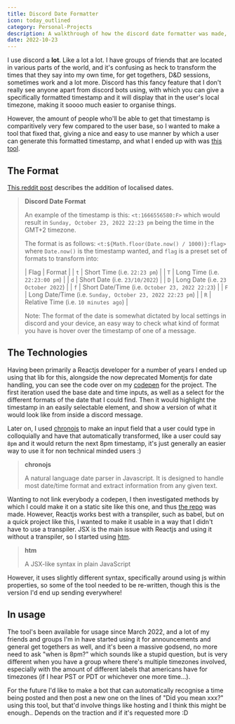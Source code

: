 ```yaml
---
title: Discord Date Formatter
icon: today_outlined
category: Personal-Projects
description: A walkthrough of how the discord date formatter was made, a tool that gives an easy to use interface to send localised datetimes in discord.
date: 2022-10-23
---
```


I use discord a **lot**. Like a lot a lot. I have groups of friends that are located in various parts of the world, and it's confusing as heck to transform the times that they say into my own time, for get togethers, D&D sessions, sometimes work and a lot more. Discord has this fancy feature that I don't really see anyone apart from discord bots using, with which you can give a specifically formatted timestamp and it will display that in the user's local timezone, making it soooo much easier to organise things.

However, the amount of people who'll be able to get that timestamp is comparitively very few compared to the user base, so I wanted to make a tool that fixed that, giving a nice and easy to use manner by which a user can generate this formatted timestamp, and what I ended up with was [this tool](https://zeraphie.github.io/discord-date-formatter/).

## The Format

[This reddit post](https://www.reddit.com/r/discordapp/comments/ob2h2l/discord_added_new_timestamp_formatting/) describes the addition of localised dates.

> **Discord Date Format**
> 
> An example of the timestamp is this: `<t:1666556580:F>` which would result in `Sunday, October 23, 2022 22:23 pm` being the time in the GMT+2 timezone.
>
> The format is as follows: `<t:${Math.floor(Date.now() / 1000)}:flag>` where `Date.now()` is the timestamp wanted, and `flag` is a preset set of formats to transform into:
> 
> | Flag | Format |
> | `t` | Short Time (i.e. `22:23 pm`) |
> | `T` | Long Time (i.e. `22:23:00 pm`) |
> | `d` | Short Date (i.e. `23/10/2022`) |
> | `D` | Long Date (i.e. `23 October 2022`) |
> | `f` | Short Date/Time (i.e. `October 23, 2022 22:23`) |
> | `F` | Long Date/Time (i.e. `Sunday, October 23, 2022 22:23 pm`) |
> | `R` | Relative Time (i.e. `10 minutes ago`) |
>
> Note: The format of the date is somewhat dictated by local settings in discord and your device, an easy way to check what kind of format you have is hover over the timestamp of one of a message.

## The Technologies
Having been primarily a Reactjs developer for a number of years I ended up using that lib for this, alongside the now deprecated Momentjs for date handling, you can see the code over on my [codepen](https://codepen.io/chrysokitty/pen/YzrBEQv) for the project. The first iteration used the base date and time inputs, as well as a select for the different formats of the date that I could find. Then it would highlight the timestamp in an easily selectable element, and show a version of what it would look like from inside a discord message.

Later on, I used [chronojs](https://github.com/wanasit/chrono) to make an input field that a user could type in colloquially and have that automatically transformed, like a user could say `8pm` and it would return the next 8pm timestamp, it's just generally an easier way to use it for non technical minded users :)

> **chronojs**
>
> A natural language date parser in Javascript. It is designed to handle most date/time format and extract information from any given text.

Wanting to not link everybody a codepen, I then investigated methods by which I could make it on a static site like this one, and thus [the repo](https://github.com/zeraphie/discord-date-formatter) was made. However, Reactjs works best with a transpiler, such as babel, but on a quick project like this, I wanted to make it usable in a way that I didn't have to use a transpiler. JSX is the main issue with Reactjs and using it without a transpiler, so I started using [htm](https://github.com/developit/htm).

> **htm**
>
> A JSX-like syntax in plain JavaScript

However, it uses slightly different syntax, specifically around using js within properties, so some of the tool needed to be re-written, though this is the version I'd end up sending everywhere!

## In usage
The tool's been available for usage since March 2022, and a lot of my friends and groups I'm in have started using it for announcements and general get togethers as well, and it's been a massive godsend, no more need to ask "when is 8pm?" which sounds like a stupid question, but is very different when you have a group where there's multiple timezones involved, especially with the amount of different labels that americans have for timezones (if I hear PST or PDT or whichever one more time...).

For the future I'd like to make a bot that can automatically recognise a time being posted and then post a new one on the lines of "Did you mean xxx?" using this tool, but that'd involve things like hosting and I think this might be enough.. Depends on the traction and if it's requested more :D